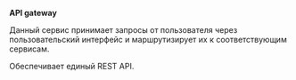 **API gateway**

Данный сервис принимает запросы от пользователя через пользовательский интерфейс и маршрутизирует их к соответствующим сервисам. 

Обеспечивает единый REST API.
